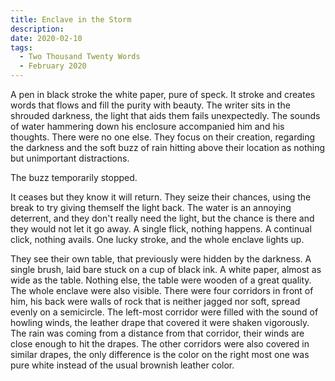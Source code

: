 ```yaml
---
title: Enclave in the Storm
description: 
date: 2020-02-10
tags:
  - Two Thousand Twenty Words
  - February 2020
---
```


A pen in black stroke the white paper, pure of speck. It stroke and creates words that flows and fill the purity with beauty. The writer sits in the shrouded darkness, the light that aids them fails unexpectedly. The sounds of water hammering down his enclosure accompanied him and his thoughts. There were no one else. They focus on their creation, regarding the darkness and the soft buzz of rain hitting above their location as nothing but unimportant distractions.

The buzz temporarily stopped.

It ceases but they know it will return. They seize their chances, using the break to try giving themself the light back. The water is an annoying deterrent, and they don't really need the light, but the chance is there and they would not let it go away. A single flick, nothing happens. A continual click, nothing avails. One lucky stroke, and the whole enclave lights up.

They see their own table, that previously were hidden by the darkness. A single brush, laid bare stuck on a cup of black ink. A white paper, almost as wide as the table. Nothing else, the table were wooden of a great quality. The whole enclave were also visible. There were four corridors in front of him, his back were walls of rock that is neither jagged nor soft, spread evenly on a semicircle. The left-most corridor were filled with the sound of howling winds, the leather drape that covered it were shaken vigorously. The rain was coming from a distance from that corridor, their winds are close enough to hit the drapes. The other corridors were also covered in similar drapes, the only difference is the color on the right most one was pure white instead of the usual brownish leather color.
